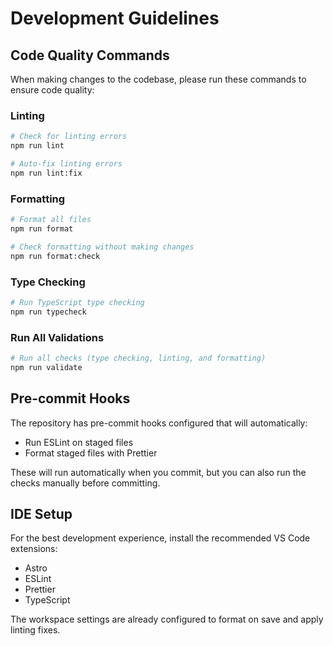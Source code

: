 # Development Guidelines

## Code Quality Commands

When making changes to the codebase, please run these commands to ensure code quality:

### Linting

```bash
# Check for linting errors
npm run lint

# Auto-fix linting errors
npm run lint:fix
```

### Formatting

```bash
# Format all files
npm run format

# Check formatting without making changes
npm run format:check
```

### Type Checking

```bash
# Run TypeScript type checking
npm run typecheck
```

### Run All Validations

```bash
# Run all checks (type checking, linting, and formatting)
npm run validate
```

## Pre-commit Hooks

The repository has pre-commit hooks configured that will automatically:

- Run ESLint on staged files
- Format staged files with Prettier

These will run automatically when you commit, but you can also run the checks manually before committing.

## IDE Setup

For the best development experience, install the recommended VS Code extensions:

- Astro
- ESLint
- Prettier
- TypeScript

The workspace settings are already configured to format on save and apply linting fixes.
